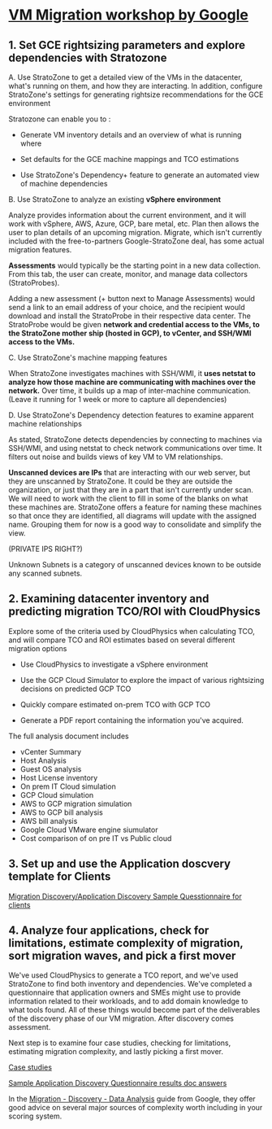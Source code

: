 # [VM Migration workshop by Google](https://googlecloud.qwiklabs.com/classrooms/10497/labs/95033)

## 1. Set GCE rightsizing parameters and explore dependencies with Stratozone

A. Use StratoZone to get a detailed view of the VMs in the datacenter, what's running on them, and how they are interacting. In addition, configure StratoZone's settings for generating rightsize recommendations for the GCE environment

Stratozone can enable you to :
- Generate VM inventory details and an overview of what is running where

- Set defaults for the GCE machine mappings and TCO estimations

- Use StratoZone's Dependency+ feature to generate an automated view of machine dependencies

B. Use StratoZone to analyze an existing **vSphere environment**

Analyze provides information about the current environment, and it will work with vSphere, AWS, Azure, GCP, bare metal, etc. Plan then allows the user to plan details of an upcoming migration. Migrate, which isn't currently included with the free-to-partners Google-StratoZone deal, has some actual migration features.

**Assessments** would typically be the starting point in a new data collection. From this tab, the user can create, monitor, and manage data collectors (StratoProbes).

Adding a new assessment (+ button next to Manage Assessments) would send a link to an email address of your choice, and the recipient would download and install the StratoProbe in their respective data center. The StratoProbe would be given **network and credential access to the VMs, to the StratoZone mother ship (hosted in GCP), to vCenter, and SSH/WMI access to the VMs.**

C. Use StratoZone's machine mapping features

When StratoZone investigates machines with SSH/WMI, it **uses netstat to analyze how those machine are communicating with machines over the network.** Over time, it builds up a map of inter-machine communication. (Leave it running for 1 week or more to capture all dependencies)

D. Use StratoZone's Dependency detection features to examine apparent machine relationships

As stated, StratoZone detects dependencies by connecting to machines via SSH/WMI, and using netstat to check network communications over time. It filters out noise and builds views of key VM to VM relationships.

**Unscanned devices are IPs** that are interacting with our web server, but they are unscanned by StratoZone. It could be they are outside the organization, or just that they are in a part that isn't currently under scan. We will need to work with the client to fill in some of the blanks on what these machines are. StratoZone offers a feature for naming these machines so that once they are identified, all diagrams will update with the assigned name. Grouping them for now is a good way to consolidate and simplify the view.

(PRIVATE IPS RIGHT?)

Unknown Subnets is a category of unscanned devices known to be outside any scanned subnets.

## 2. Examining datacenter inventory and predicting migration TCO/ROI with CloudPhysics
Explore some of the criteria used by CloudPhysics when calculating TCO, and will compare TCO and ROI estimates based on several different migration options

- Use CloudPhysics to investigate a vSphere environment

- Use the GCP Cloud Simulator to explore the impact of various rightsizing decisions on predicted GCP TCO

- Quickly compare estimated on-prem TCO with GCP TCO

- Generate a PDF report containing the information you've acquired.

The full analysis document includes
- vCenter Summary
- Host Analysis
- Guest OS analysis
- Host License inventory
- On prem IT Cloud simulation
- GCP Cloud simulation
- AWS to GCP migration simulation
- AWS to GCP bill analysis
- AWS bill analysis
- Google Cloud VMware engine siumulator 
- Cost comparison of on pre IT vs Public cloud


## 3. Set up and use the Application doscvery template for Clients

[Migration Discovery/Application Discovery Sample Quesstionnaire for clients](https://forms.gle/iJp3iyvEXZiCuvX38)

## 4. Analyze four applications, check for limitations, estimate complexity of migration, sort migration waves, and pick a first mover
We've used CloudPhysics to generate a TCO report, and we've used StratoZone to find both inventory and dependencies. We've completed a questionnaire that application owners and SMEs might use to provide information related to their workloads, and to add domain knowledge to what tools found. All of these things would become part of the deliverables of the discovery phase of our VM migration. After discovery comes assessment.

Next step is to examine four case studies, checking for limitations, estimating migration complexity, and lastly picking a first mover.

[Case studies](https://docs.google.com/document/d/1JNlo5bscgMEt8DGBXzQms36TjdMGOy6Tl9xZHLaH4jQ/edit?usp=sharing)

[Sample Application Discovery Questionnaire results doc answers](https://drive.google.com/file/d/1HU0GrvSeAQ9Eb0YdGn9XRW3gU4W36HPC/view?usp=sharing)


In the [Migration - Discovery - Data Analysis](https://docs.google.com/document/d/1OLB5BL_n83cmLU29tUEGj9W4a6BvOkfwI8FFtBLBGZ8/edit?usp=sharing&resourcekey=0-TbshcfB_Jfl1-5nBYi4pyg) guide from Google, they offer good advice on several major sources of complexity worth including in your scoring system.




